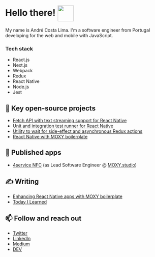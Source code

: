 # Hello there! <img align="center" src="https://emojis.slackmojis.com/emojis/images/1531849430/4246/blob-sunglasses.gif?1531849430" width="50"/>

My name is André Costa Lima. I'm a software engineer from Portugal developing for the web and mobile with JavaScript.

### Tech stack

- React.js
- Next.js
- Webpack
- Redux
- React Native
- Node.js
- Jest

## 🚀 Key open-source projects

- [Fetch API with text streaming support for React Native](https://github.com/react-native-community/fetch)
- [Unit and integration test runner for React Native](https://github.com/acostalima/react-native-test-runner)
- [Utility to wait for side-effect and asynchronous Redux actions](https://github.com/moxystudio/redux-await-actions)
- [React Native with MOXY boilerplate](https://github.com/moxystudio/react-native-with-moxy)

## 🚀 Published apps

- [4service NFC](https://www.tridonic.com/com/en/products/companionsuite-4service-nfc-app.asp) (as Lead Software Engineer @ [MOXY.studio](https://moxy.studio/))

## ✍️ Writing

- [Enhancing React Native apps with MOXY boilerplate](https://hackernoon.com/enhancing-react-native-applications-with-moxy-boilerplate-hg1l3txk)
- [Today I Learned](https://til.andrecostalima.dev/)

## 📫 Follow and reach out

- [Twitter](https://twitter.com/acostalima_pt)
- [LinkedIn](https://www.linkedin.com/in/andrecostalima/?locale=en_US)
- [Medium](https://medium.com/@acostalima)
- [DEV](https://dev.to/acostalima)

